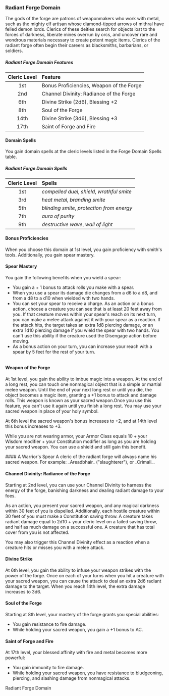 ### Radiant Forge Domain
The gods of the forge are patrons of weaponmakers who work with metal, such as the mighty elf artisan whose diamond-tipped arrows of mithral have felled demon lords. Clerics of these deities search for objects lost to the forces of darkness, liberate mines overrun by orcs, and uncover rare and wondrous materials necessary to create potent magic items. Clerics of the radiant forge often begin their careers as blacksmiths, barbarians, or soldiers.

##### Radiant Forge Domain Features
| Cleric Level | Feature |
|:-----:|:-------------|
| 1st | Bonus Proficiencies, Weapon of the Forge |
| 2nd | Channel Divinity: Radiance of the Forge |
| 6th | Divine Strike (2d6), Blessing +2 |
| 8th | Soul of the Forge |
| 14th | Divine Strike (3d6), Blessing +3 |
| 17th | Saint of Forge and Fire |

#### Domain Spells
You gain domain spells at the cleric levels listed in the Forge Domain Spells table. 

##### Radiant Forge Domain Spells
| Cleric Level | Spells |
|:-----:|:-------------|
| 1st | _compelled duel_, _shield_, _wrathful smite_ |
| 3rd | _heat metal_, _branding smite_ |
| 5th | _blinding smite_, _protection from energy_ |
| 7th | _aura of purity_ |
| 9th | _destructive wave_, _wall of light_ |


#### Bonus Proficiencies
When you choose this domain at 1st level, you gain proficiency with smith's tools. Additionally, you gain spear mastery.

#### Spear Mastery
You gain the following benefits when you wield a spear:
* You gain a + 1 bonus to attack rolls you make with a spear.
* When you use a spear its damage die changes from a d6 to a d8, and from a d8 to a d10 when wielded with two hands.
* You can set your spear to receive a charge. As an action or a bonus action, choose a creature you can see that is at least 20 feet away from you. If that creature moves within your spear's reach on its next turn, you can make a melee attack against it with your spear as a reaction. If the attack hits, the target takes an extra 1d8 piercing damage, or an extra 1d10 piercing damage if you wield the spear with two hands. You can't use this ability if the creature used the Disengage action before moving.
* As a bonus action on your turn, you can increase your reach with a spear by 5 feet for the rest of your turn.


```
```

#### Weapon of the Forge
At 1st level, you gain the ability to imbue magic into a weapon. At the end of a long rest, you can touch one nonmagical object that is a simple or martial melee weapon. Until the end of your next long rest or until you die, the object becomes a magic item, granting a +1 bonus to attack and damage rolls. This weapon is known as your sacred weapon.Once you use this feature, you can't use it again until you finish a long rest. You may use your sacred weapon in place of your holy symbol. 

At 6th level the sacred weapon's bonus increases to +2, and at 14th level this bonus increases to +3. 

While you are not wearing armor, your Armor Class equals 10 + your Wisdom modifier + your Constitution modifier as long as you are holding your sacred weapon. You can use a shield and still gain this benefit. 


<div style='margin-top:10px'></div>

<div class="descriptive">
#### A Warrior's Spear
A cleric of the radiant forge will always name his sacred weapon. For example: _Areadbhair_ ("slaughterer"), or _Crimall_.
</div>

<div style='margin-top:20px'></div>


#### Channel Divinity: Radiance of the Forge
Starting at 2nd level, you can use your Channel Divinity to harness the energy of the forge, banishing darkness and dealing radiant damage to your foes.

As an action, you present your sacred weapon, and any magical darkness within 30 feet of you is dispelled. Additionally, each hostile creature within 30 feet of you must make a Constitution saving throw. A creature takes radiant damage equal to 2d10 + your cleric level on a failed saving throw, and half as much damage on a successful one. A creature that has total cover from you is not affected.

You may also trigger this Channel Divinity effect as a reaction when a creature hits or misses you with a melee attack.  

#### Divine Strike
At 6th level, you gain the ability to infuse your weapon strikes with the power of the forge. Once on each of your turns when you hit a creature with your sacred weapon, you can cause the attack to deal an extra 2d6 radiant damage to the target. When you reach 14th level, the extra damage increases to 3d6.

#### Soul of the Forge
Starting at 8th level, your mastery of the forge grants you special abilities:

* You gain resistance to fire damage.
* While holding your sacred weapon, you gain a +1 bonus to AC.

#### Saint of Forge and Fire
At 17th level, your blessed affinity with fire and metal becomes more powerful:

* You gain immunity to fire damage.
* While holding your sacred weapon, you have resistance to bludgeoning, piercing, and slashing damage from nonmagical attacks.





<div class='footnote'>Radiant Forge Domain</div>


